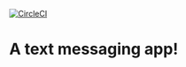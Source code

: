 [![CircleCI](https://circleci.com/gh/jsullivan5/txtsmrt-api/tree/master.svg?style=svg)](https://circleci.com/gh/jsullivan5/txtsmrt-api/tree/master)

# A text messaging app!
